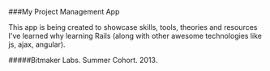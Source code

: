 ###My Project Management App

This app is being created to showcase skills, tools, theories and resources I've learned why learning Rails (along with other awesome technologies like js, ajax, angular).

#####Bitmaker Labs. Summer Cohort. 2013.